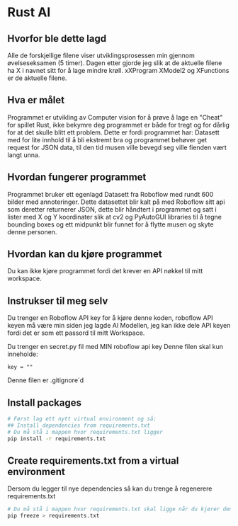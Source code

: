 # Rust AI

## Hvorfor ble dette lagd
Alle de forskjellige filene viser utviklingsprosessen min gjennom øvelseseksamen (5 timer).
Dagen etter gjorde jeg slik at de aktuelle filene ha X i navnet sitt for å lage mindre krøll. xXProgram XModel2 og XFunctions er de aktuelle filene.

## Hva er målet
Programmet er utvikling av Computer vision for å prøve å lage en "Cheat" for spillet Rust, ikke bekymre deg programmet er både for tregt og for dårlig for at det skulle blitt ett problem.
Dette er fordi programmet har: Datasett med for lite innhold til å bli ekstremt bra og  programmet behøver get request for JSON data, til den tid musen ville bevegd seg ville fienden vært langt unna.

## Hvordan fungerer programmet
Programmet bruker ett egenlagd Datasett fra Roboflow med rundt 600 bilder med annoteringer. Dette datasettet blir kalt på med Roboflow sitt api som deretter returnerer JSON, dette blir håndtert i programmet og satt i lister med X og Y koordinater slik at cv2 og PyAutoGUI libraries til å tegne bounding boxes og ett midpunkt blir funnet for å flytte musen og skyte denne personen.

## Hvordan kan du kjøre programmet

Du kan ikke kjøre programmet fordi det krever en API nøkkel til mitt workspace.


## Instrukser til meg selv
Du trenger en Roboflow API key for å kjøre denne koden, roboflow API keyen må være min siden jeg lagde AI Modellen, jeg kan ikke dele API keyen fordi det er som ett passord til mitt Workspace.

Du trenger en secret.py fil med MIN roboflow api key
Denne filen skal kun inneholde:

    key = ""

Denne filen er .gitignore´d



## Install packages

```bash
# Først lag ett nytt virtual environment og så:
## Install dependencies from requirements.txt
# Du må stå i mappen hvor requirements.txt ligger
pip install -r requirements.txt

```
 
## Create requirements.txt from a virtual environment
 
Dersom du legger til nye dependencies så kan du trenge å regenerere requirements.txt

```bash
# Du må stå i mappen hvor requirements.txt skal ligge når du kjører denne
pip freeze > requirements.txt
```
